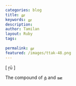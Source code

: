 ```yaml
---
categories: blog
title: றூ
keywords: றூ
description: 
author: Tamilan
layout: Ruby
tags: 
 
permalink: றூ
featured: /images/ttak-48.png
---
```

  
[ ṟū ]  
  
The compound of ற் and ஊ